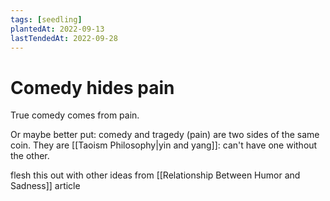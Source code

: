 ```yaml
---
tags: [seedling]
plantedAt: 2022-09-13
lastTendedAt: 2022-09-28
---
```


# Comedy hides pain

True comedy comes from pain.

Or maybe better put: comedy and tragedy (pain) are two sides of the same coin. They are [[Taoism Philosophy|yin and yang]]: can't have one without the other.

flesh this out with other ideas from [[Relationship Between Humor and Sadness]] article
